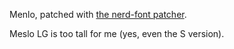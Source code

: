 Menlo, patched with [the nerd-font patcher][nf].

Meslo LG is too tall for me (yes, even the S version).

[nf]: https://github.com/ryanoasis/nerd-fonts
